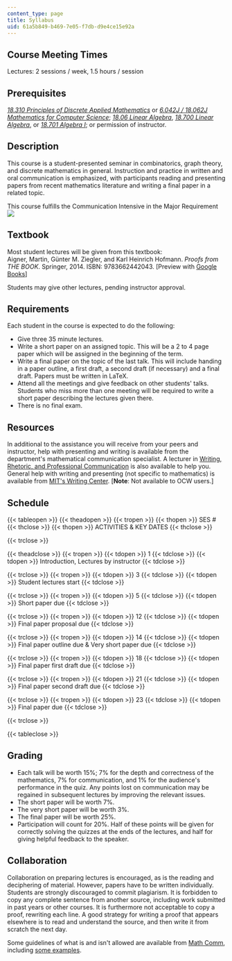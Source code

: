 ```yaml
---
content_type: page
title: Syllabus
uid: 61a5b849-b469-7e05-f7db-d9e4ce15e92a
---
```


Course Meeting Times
--------------------

Lectures: 2 sessions / week, 1.5 hours / session

Prerequisites
-------------

[_18.310 Principles of Discrete Applied Mathematics_](/courses/18-310-principles-of-discrete-applied-mathematics-fall-2013) or [_6.042J / 18.062J Mathematics for Computer Science_](/courses/6-042j-mathematics-for-computer-science-fall-2010); [_18.06 Linear Algebra_](/courses/18-06-linear-algebra-spring-2010), [_18.700 Linear Algebra_](/courses/18-700-linear-algebra-fall-2013), or [_18.701 Algebra I_](/courses/18-701-algebra-i-fall-2010); or permission of instructor.

Description
-----------

This course is a student-presented seminar in combinatorics, graph theory, and discrete mathematics in general. Instruction and practice in written and oral communication is emphasized, with participants reading and presenting papers from recent mathematics literature and writing a final paper in a related topic.

This course fulfills the Communication Intensive in the Major Requirement ![](/images/educator/icon-question-cim.png)

Textbook
--------

Most student lectures will be given from this textbook:  
Aigner, Martin, Günter M. Ziegler, and Karl Heinrich Hofmann. _Proofs from THE BOOK_. Springer, 2014. ISBN: 9783662442043. \[Preview with [Google Books](http://books.google.com/books?id=2iI9BAAAQBAJ&printsec=frontcover)\]

Students may give other lectures, pending instructor approval.

Requirements
------------

Each student in the course is expected to do the following:

*   Give three 35 minute lectures.
*   Write a short paper on an assigned topic. This will be a 2 to 4 page paper which will be assigned in the beginning of the term.
*   Write a final paper on the topic of the last talk. This will include handing in a paper outline, a first draft, a second draft (if necessary) and a final draft. Papers must be written in LaTeX.
*   Attend all the meetings and give feedback on other students' talks. Students who miss more than one meeting will be required to write a short paper describing the lectures given there.
*   There is no final exam.

Resources
---------

In additional to the assistance you will receive from your peers and instructor, help with presenting and writing is available from the department's mathematical communication specialist. A lecturer in [Writing, Rhetoric, and Professional Communication](http://cmsw.mit.edu/education/writing-rhetoric-professional-communication/) is also available to help you. General help with writing and presenting (not specific to mathematics) is available from [MIT's Writing Center](http://cmsw.mit.edu/writing-and-communication-center/). \[**Note**: Not available to OCW users.\]

Schedule
--------

{{< tableopen >}}
{{< theadopen >}}
{{< tropen >}}
{{< thopen >}}
SES #
{{< thclose >}}
{{< thopen >}}
ACTIVITIES & KEY DATES
{{< thclose >}}

{{< trclose >}}

{{< theadclose >}}
{{< tropen >}}
{{< tdopen >}}
1
{{< tdclose >}}
{{< tdopen >}}
Introduction, Lectures by instructor
{{< tdclose >}}

{{< trclose >}}
{{< tropen >}}
{{< tdopen >}}
3
{{< tdclose >}}
{{< tdopen >}}
Student lectures start
{{< tdclose >}}

{{< trclose >}}
{{< tropen >}}
{{< tdopen >}}
5
{{< tdclose >}}
{{< tdopen >}}
Short paper due
{{< tdclose >}}

{{< trclose >}}
{{< tropen >}}
{{< tdopen >}}
12
{{< tdclose >}}
{{< tdopen >}}
Final paper proposal due
{{< tdclose >}}

{{< trclose >}}
{{< tropen >}}
{{< tdopen >}}
14
{{< tdclose >}}
{{< tdopen >}}
Final paper outline due & Very short paper due
{{< tdclose >}}

{{< trclose >}}
{{< tropen >}}
{{< tdopen >}}
18
{{< tdclose >}}
{{< tdopen >}}
Final paper first draft due
{{< tdclose >}}

{{< trclose >}}
{{< tropen >}}
{{< tdopen >}}
21
{{< tdclose >}}
{{< tdopen >}}
Final paper second draft due
{{< tdclose >}}

{{< trclose >}}
{{< tropen >}}
{{< tdopen >}}
23
{{< tdclose >}}
{{< tdopen >}}
Final paper due
{{< tdclose >}}

{{< trclose >}}

{{< tableclose >}}

Grading
-------

*   Each talk will be worth 15%; 7% for the depth and correctness of the mathematics, 7% for communication, and 1% for the audience's performance in the quiz. Any points lost on communication may be regained in subsequent lectures by improving the relevant issues.
*   The short paper will be worth 7%.
*   The very short paper will be worth 3%.
*   The final paper will be worth 25%.
*   Participation will count for 20%. Half of these points will be given for correctly solving the quizzes at the ends of the lectures, and half for giving helpful feedback to the speaker.

Collaboration
-------------

Collaboration on preparing lectures is encouraged, as is the reading and deciphering of material. However, papers have to be written individually. Students are strongly discouraged to commit plagiarism. It is forbidden to copy any complete sentence from another source, including work submitted in past years or other courses. It is furthermore not acceptable to copy a proof, rewriting each line. A good strategy for writing a proof that appears elsewhere is to read and understand the source, and then write it from scratch the next day.

Some guidelines of what is and isn't allowed are available from [Math Comm](http://mathcomm.org/general-principles-of-communicating-math/use-of-sources/), including [some examples](http://mathcomm.org/folder/math-supplement-for-academic-integrity-handbook/).